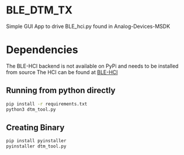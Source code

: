 # BLE_DTM_TX
Simple GUI App to drive BLE_hci.py found in Analog-Devices-MSDK

# Dependencies
The BLE-HCI backend is not available on PyPi and needs to be installed from source
The HCI can be found at [BLE-HCI](https://github.com/Analog-Devices-MSDK/MAX-BLE-HCI)

## Running from python directly

```bash
pip install -r requirements.txt
python3 dtm_tool.py
```

## Creating Binary

```bash
pip install pyinstaller
pyinstaller dtm_tool.py
```
